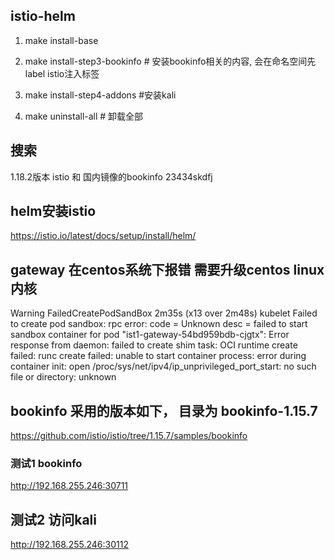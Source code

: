 
## istio-helm
1. make install-base

2. make install-step3-bookinfo # 安装bookinfo相关的内容, 会在命名空间先label istio注入标签

3. make install-step4-addons #安装kali

4. make uninstall-all  # 卸载全部





## 搜索
1.18.2版本 istio 和 国内镜像的bookinfo                      23434skdfj









## helm安装istio 
https://istio.io/latest/docs/setup/install/helm/


## gateway 在centos系统下报错 需要升级centos linux内核
Warning  FailedCreatePodSandBox  2m35s (x13 over 2m48s)  kubelet            Failed to create pod sandbox: rpc error: code = Unknown desc = failed to start sandbox container for pod "ist1-gateway-54bd959bdb-cjgtx": Error response from daemon: failed to create shim task: OCI runtime create failed: runc create failed: unable to start container process: error during container init: open /proc/sys/net/ipv4/ip_unprivileged_port_start: no such file or directory: unknown


## bookinfo 采用的版本如下， 目录为 bookinfo-1.15.7 
https://github.com/istio/istio/tree/1.15.7/samples/bookinfo




### 测试1 bookinfo
http://192.168.255.246:30711


## 测试2 访问kali
http://192.168.255.246:30112


